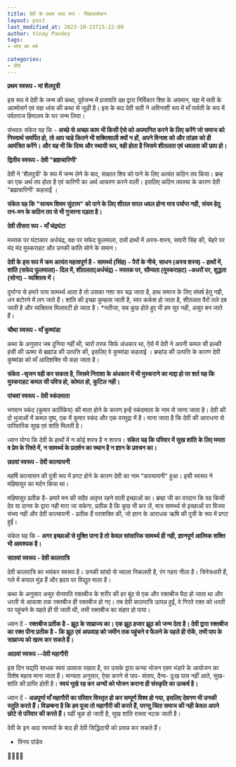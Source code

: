 ```yaml
---
title: देवी के प्रथम आठ रूप - सिंहावलोकन
layout: post
last_modified_at: 2023-10-23T15:22:00
author: Vinay Pandey
tags:
- सोम का मर्म

categories:
- दीर्घ
---
```

**प्रथम स्वरूप - मां शैलपुत्री** 

इस रूप मे देवी के जन्म की कथा, पूर्वजन्म में प्रजापति दक्ष द्वारा निर्विकार शिव के अपमान, यज्ञ में सती के आत्मोसर्ग एवं यज्ञ ध्वंस की कथा से जुड़ी है। इस के बाद देवी सती ने अविनाशी रूप में माँ पार्वती के रूप में  पर्वतराज हिमालय के घर जन्म लिया। 

संभवतः संकेत यह कि -
**अच्छे से अच्छा काम भी किसी ऐसे को अपमानित करने के लिए करेंगे जो  समाज को निस्वार्थ समर्पित हो, तो आप चाहे कितने भी शक्तिशाली क्यों न हों, अपने विनाश को और तांडव को ही आमंत्रित करेंगे। और यह भी कि दिव्य और स्थायी रूप, वही होता है जिसमे शीतलता एवं धवलता की छाप हो।**

**द्वितीय स्वरूप -  देवी "ब्रह्मचारिणी'**

देवी ने 'शैलपुत्री' के रूप में जन्म लेने के बाद, साक्षात शिव को पाने के लिए अत्यंत कठिन तप किया। ब्रम्ह का एक अर्थ तप होता है एवं चारिणी का अर्थ आचरण करने वाली। इसलिए कठिन तपस्या के कारण देवी "ब्रह्मचारिणी' कहलाईं ।

**संकेत यह कि "सत्यम शिवम सुंदरम" को पाने के लिए शीतल सरल धवल होना मात्र पर्याप्त नही, संयम हेतु तन-मन के कठिन तप से भी गुजरना पड़ता है।**

**देवी तीसरा रूप - माँ चंद्रघंटा**

मस्तक पर घंटाकार अर्धचंद्र, वक्ष पर सफेद फूलमाला,  दसों हाथों में अस्त्र-शस्त्र, सवारी सिंह की, चेहरे पर मंद मंद मुस्कराहट और उनकी कांति सोने के समान। 

**देवी के इस रूप में क्रम अत्यंत महत्वपूर्ण है - सामर्थ्य (सिंह)  - पैरों के नीचे, साधन (अस्त्र शस्त्र)  - हाथों में, शांति (सफेद फूलमाला)- दिल में, शीतलता(अर्धचंद्र) - मस्तक पर, सौम्यता (मुस्कराहट) -अधरों पर, शुद्धता (सोना) - व्यक्तित्व  में।**

दुर्भाग्य से हमारे पास सामर्थ्य आता है तो उसका नशा सर चढ़ जाता है, हाथ समाज के लिए संघर्ष हेतु नही, धन बटोरने में लग जाते हैं। शांति की इच्छा कुम्हला जाती है, स्वर कर्कश हो जाता है, शीतलता पैरों तले दब जाती है और व्यक्तित्व मिलावटी हो जाता है। *नतीजा, सब कुछ होते हुए भी हम सुर नही, असुर बन जाते हैं।

**चौथा स्वरूप - माँ कुष्मांडा**

कथा के अनुसार जब दुनिया नहीं थी, चारों तरफ सिर्फ अंधकार था, ऐसे में देवी ने अपनी कमल सी हल्की हंसी की ऊष्मा से ब्रह्मांड की उत्पत्ति की, इसलिए वे कुष्मांडा कहलाई । ब्रम्हांड की उत्पत्ति के कारण देवी कुष्मांडा को माँ आदिशक्ति भी कहा जाता है।

**संकेत -सृजन वही कर सकता है, जिसमे निराशा के अंधकार में भी मुस्कराने का माद्दा हो पर शर्त यह कि मुस्कराहट कमल सी पवित्र हो, कोमल हो, कुटिल नही।**

**पांचवां स्वरूप - देवी स्कंदमाता**

भगवान स्कंद (कुमार कार्तिकेय) की माता होने के कारण इन्हें स्कंदमाता के नाम से जाना जाता है। देवी की दो भुजाओं में कमल पुष्प, एक में कुमार स्कंद और एक वरमुद्रा में है। माना जाता है कि देवी की आराधना से पारिवारिक सुख एवं शांति मिलती है। 

ध्यान योग्य कि देवी के हाथों में न कोई शस्त्र है न शास्त्र। **संकेत यह कि परिवार में सुख शांति के लिए ममता व प्रेम के रिश्ते में, न सामर्थ्य के प्रदर्शन का स्थान है न ज्ञान के प्रवचन का।**

**छठवां स्वरूप - देवी कात्यायनी**

महर्षि कात्यायन की पुत्री रूप में प्रगट होने के कारण देवी का नाम "कात्यायनी" हुआ। इसी स्वरूप ने महिषासुर का मर्दन किया था।

महिषासुर प्रतीक है- हमारे मन की सदैव अतृप्त रहने वाली इच्छाओं का।  ब्रम्हा जी का वरदान कि वह किसी देव या दानव के द्वारा नही मारा जा सकेगा, प्रतीक है कि कुछ भी कर लें, मात्र सामर्थ्य से इच्छाओं पर विजय संभव नही और देवी कात्यायनी - प्रतीक हैं पराशक्ति की, जो ज्ञान के आराधक ऋषि की पुत्री के रूप में प्रगट हुईं। 

संकेत यह कि -
**अगर इच्छाओं से मुक्ति पाना है तो केवल  सांसारिक सामर्थ्य ही नही, ज्ञानपूर्ण आत्मिक शक्ति भी आवश्यक है।**

**सातवां स्वरूप - देवी कालरात्रि**

देवी कालरात्रि का भयंकर स्वरूप  है। उनकी सांसो से ज्वाला निकलती है, रंग गहरा नीला है। त्रिनेत्रधारी हैं, गले में कपाल मुंड हैं और ह्रदय पर विद्युत माला है।

कथा के अनुसार असुर सेनापति रक्तबीज के शरीर की हर बूंद से एक और रक्तबीज पैदा हो जाता था और धरती से आकाश तक रक्तबीज ही रक्तबीज हो गए। तब देवी कालरात्रि उत्पन्न हुईं, वे गिरते रक्त को धरती पर पहुंचने के पहले ही पी जाती थी, तभी रक्तबीज का संहार हो पाया।

ध्यान दें - **रक्तबीज प्रतीक है - झूठ के साम्राज्य का। एक झूठ हजार झूठ को जन्म देता है। देवी द्वारा रक्तबीज का रक्त पीना प्रतीक है - कि झूठ एवं अफवाह को जमीन तक पहुंचने व फैलने के पहले ही रोकें, तभी पाप के साम्राज्य को खत्म कर सकते हैं।**

**आठवां स्वरूप --देवी महागौरी**

इस दिन यद्यपि साधक स्वयं उपवास रखता है, पर उसके द्वारा कन्या भोजन एवम भंडारे के आयोजन का विशेष महत्व माना जाता है। मान्यता अनुसार, ऐसा करने से पाप- संताप, दैन्य- दुःख पास नहीं आते, सुख-शांति की प्राप्ति होती है। **स्वयं भूखे रह कर अन्यों को भोजन कराना ही संस्कृति का उत्कर्ष है।** 

ध्यान दें - **अन्नपूर्णा माँ महागौरी का परिवार विस्तृत हो कर सम्पूर्ण विश्व हो गया, इसलिए देवगण भी उनकी स्तुति करते हैं। विडम्बना है कि हम पूजा तो महागौरी की करते हैं, परन्तु चिंता  समाज की नही केवल अपने छोटे से परिवार की करते हैं।** यहीं चूक हो जाती है, सुख शांति रास्ता भटक जाती है।

देवी के इन आठ स्वरूपों के बाद ही देवी सिद्धिदात्री को प्रसन्न कर सकते हैं। 

- विनय पांडेय

🙏🌷🌷🙏


